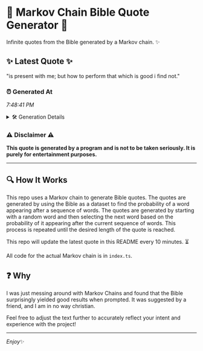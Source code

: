 # 📖 Markov Chain Bible Quote Generator 📖

Infinite quotes from the Bible generated by a Markov chain. ✨

## ✨ Latest Quote ✨
"is present with me; but how to perform that which is good i find not."

### ⏰ Generated At
*7:48:41 PM*

<details>
    <summary>🛠️ Generation Details</summary>
    <p>
        <strong>🌱 Seed:</strong> is<br>
        <strong>🔄 Iterations:</strong> 14<br>
        <strong>📜 Context History:</strong><br>[ is ]: present<br>[ is, present ]: with<br>[ is, present, with ]: me;<br>[ is, present, with, me; ]: but<br>[ is, present, with, me;, but ]: how<br>[ is, present, with, me;, but, how ]: to<br>[ present, with, me;, but, how, to ]: perform<br>[ with, me;, but, how, to, perform ]: that<br>[ me;, but, how, to, perform, that ]: which<br>[ but, how, to, perform, that, which ]: is<br>[ how, to, perform, that, which, is ]: good<br>[ to, perform, that, which, is, good ]: i<br>[ perform, that, which, is, good, i ]: find<br>[ that, which, is, good, i, find ]: not.<br>
    </p>
</details>

### ⚠️ Disclaimer ⚠️
**This quote is generated by a program and is not to be taken seriously. It is purely for entertainment purposes.**

---

## 🔍 How It Works

This repo uses a Markov chain to generate Bible quotes. The quotes are generated by using the Bible as a dataset to find the probability of a word appearing after a sequence of words. The quotes are generated by starting with a random word and then selecting the next word based on the probability of it appearing after the current sequence of words. This process is repeated until the desired length of the quote is reached.

This repo will update the latest quote in this README every 10 minutes. ⏳

All code for the actual Markov chain is in `index.ts`.

## ❓ Why

I was just messing around with Markov Chains and found that the Bible surprisingly yielded good results when prompted. 
It was suggested by a friend, and I am in no way christian.

Feel free to adjust the text further to accurately reflect your intent and experience with the project!

---

*Enjoy*✨
